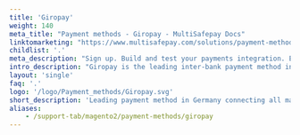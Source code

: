 ```yaml
---
title: 'Giropay'
weight: 140
meta_title: "Payment methods - Giropay - MultiSafepay Docs"
linktomarketing: "https://www.multisafepay.com/solutions/payment-methods/giropay"
childlist: '.'
meta_description: "Sign up. Build and test your payments integration. Explore our products and services. Use our API Reference, SDKs, and wrappers. Get support."
intro_description: "Giropay is the leading inter-bank payment method in Germany, connecting all major German retail banks. Customers pay from their own online banking environment. Settlement is instant and guaranteed."
layout: 'single'
faq: '.'
logo: '/logo/Payment_methods/Giropay.svg' 
short_description: 'Leading payment method in Germany connecting all major German banks.'
aliases:
    - /support-tab/magento2/payment-methods/giropay
---
```

